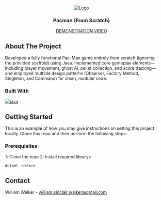 

<br />
<div align="center">
  <a href="https://www.youtube.com/watch?v=fyFujCkOIWc">
    <img src="https://drive.google.com/uc?export=view&id=1wnRedS8-LRHrJd3D7d8kyWahMh9xhsFU" alt="Logo">
  </a>
  <h3 align="center">Pacman (From Scratch)</h3>
  <a align="center" href="https://www.youtube.com/watch?v=fyFujCkOIWc">
    <p>DEMONSTRATION VIDEO</p>
  </a>
</div>

## About The Project
Developed a fully functional Pac-Man game entirely from scratch (ignoring the provided scaffold) using Java. Implemented core gameplay elements—including player movement, ghost AI, pellet collection, and score tracking—and employed multiple design patterns (Observer, Factory Method, Singleton, and Command) for clean, modular code. 

### Built With

<a href="">
  <img src="https://img.shields.io/badge/java-%23ED8B00.svg?style=for-the-badge&logo=openjdk&logoColor=white" alt="java">
</a>

## Getting Started
This is an example of how you may give instructions on setting this project locally. Clone this repo and then perform the following steps. 

### Prerequisites
1: Clone the repo
2: Install required librarys
  ```sh
  dotnet restore
  ```

## Contact
William Walker - william.sinclair.walker@gmail.com
